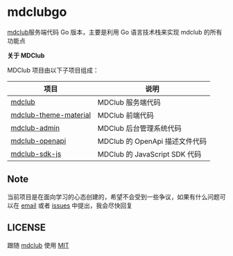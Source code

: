 # mdclubgo

[mdclub](https://github.com/zdhxiong/mdclub)服务端代码 Go 版本，主要是利用 Go 语言技术栈来实现 mdclub 的所有功能点

**关于 MDClub**

MDClub 项目由以下子项目组成：

| 项目                                                                       | 说明                           |
| -------------------------------------------------------------------------- | ------------------------------ |
| [mdclub](https://github.com/zdhxiong/mdclub)                               | MDClub 服务端代码              |
| [mdclub-theme-material](https://github.com/zdhxiong/mdclub-theme-material) | MDClub 前端代码                |
| [mdclub-admin](https://github.com/zdhxiong/mdclub-admin)                   | MDClub 后台管理系统代码        |
| [mdclub-openapi](https://github.com/zdhxiong/mdclub-openapi)               | MDClub 的 OpenApi 描述文件代码 |
| [mdclub-sdk-js](https://github.com/zdhxiong/mdclub-sdk-js)                 | MDClub 的 JavaScript SDK 代码  |

## Note

当前项目是在面向学习的心态创建的，希望不会受到一些争议，如果有什么问题可以在 [email](mailto:laojianzi1994@gmail.com) 或者 [issues](https://github.com/laojianzi/mdclubgo/issues) 中提出，我会尽快回复

## LICENSE

跟随 [mdclub]() 使用 [MIT](https://github.com/zdhxiong/mdclub/blob/master/LICENSE)
